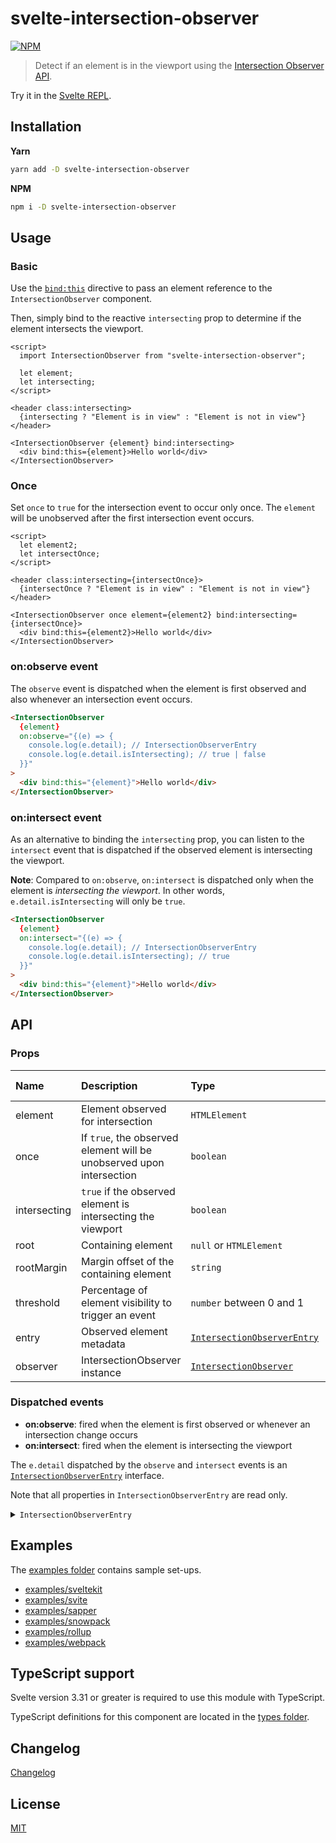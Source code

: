 # svelte-intersection-observer

[![NPM][npm]][npm-url]

> Detect if an element is in the viewport using the [Intersection Observer API](https://developer.mozilla.org/en-US/docs/Web/API/Intersection_Observer_API).

<!-- REPO_URL -->

Try it in the [Svelte REPL](https://svelte.dev/repl/8cd2327a580c4f429c71f7df999bd51d).

<!-- TOC -->

## Installation

**Yarn**

```bash
yarn add -D svelte-intersection-observer
```

**NPM**

```bash
npm i -D svelte-intersection-observer
```

## Usage

### Basic

Use the [`bind:this`](https://svelte.dev/docs#bind_element) directive to pass an element reference to the `IntersectionObserver` component.

Then, simply bind to the reactive `intersecting` prop to determine if the element intersects the viewport.

```svelte
<script>
  import IntersectionObserver from "svelte-intersection-observer";

  let element;
  let intersecting;
</script>

<header class:intersecting>
  {intersecting ? "Element is in view" : "Element is not in view"}
</header>

<IntersectionObserver {element} bind:intersecting>
  <div bind:this={element}>Hello world</div>
</IntersectionObserver>

```

### Once

Set `once` to `true` for the intersection event to occur only once. The `element` will be unobserved after the first intersection event occurs.

```svelte
<script>
  let element2;
  let intersectOnce;
</script>

<header class:intersecting={intersectOnce}>
  {intersectOnce ? "Element is in view" : "Element is not in view"}
</header>

<IntersectionObserver once element={element2} bind:intersecting={intersectOnce}>
  <div bind:this={element2}>Hello world</div>
</IntersectionObserver>

```

### on:observe event

The `observe` event is dispatched when the element is first observed and also whenever an intersection event occurs.

```html
<IntersectionObserver
  {element}
  on:observe="{(e) => {
    console.log(e.detail); // IntersectionObserverEntry
    console.log(e.detail.isIntersecting); // true | false
  }}"
>
  <div bind:this="{element}">Hello world</div>
</IntersectionObserver>
```

### on:intersect event

As an alternative to binding the `intersecting` prop, you can listen to the `intersect` event that is dispatched if the observed element is intersecting the viewport.

**Note**: Compared to `on:observe`, `on:intersect` is dispatched only when the element is _intersecting the viewport_. In other words, `e.detail.isIntersecting` will only be `true`.

```html
<IntersectionObserver
  {element}
  on:intersect="{(e) => {
    console.log(e.detail); // IntersectionObserverEntry
    console.log(e.detail.isIntersecting); // true
  }}"
>
  <div bind:this="{element}">Hello world</div>
</IntersectionObserver>
```

## API

### Props

| Name         | Description                                                          | Type                                                                                                      | Default value |
| :----------- | :------------------------------------------------------------------- | :-------------------------------------------------------------------------------------------------------- | :------------ |
| element      | Element observed for intersection                                    | `HTMLElement`                                                                                             | `null`        |
| once         | If `true`, the observed element will be unobserved upon intersection | `boolean`                                                                                                 | `false`       |
| intersecting | `true` if the observed element is intersecting the viewport          | `boolean`                                                                                                 | `false`       |
| root         | Containing element                                                   | `null` or `HTMLElement`                                                                                   | `null`        |
| rootMargin   | Margin offset of the containing element                              | `string`                                                                                                  | `"0px"`       |
| threshold    | Percentage of element visibility to trigger an event                 | `number` between 0 and 1                                                                                  | `0`           |
| entry        | Observed element metadata                                            | [`IntersectionObserverEntry`](https://developer.mozilla.org/en-US/docs/Web/API/IntersectionObserverEntry) | `null`        |
| observer     | IntersectionObserver instance                                        | [`IntersectionObserver`](https://developer.mozilla.org/en-US/docs/Web/API/IntersectionObserver)           | `null`        |

### Dispatched events

- **on:observe**: fired when the element is first observed or whenever an intersection change occurs
- **on:intersect**: fired when the element is intersecting the viewport

The `e.detail` dispatched by the `observe` and `intersect` events is an [`IntersectionObserverEntry`](https://developer.mozilla.org/en-US/docs/Web/API/IntersectionObserverEntry) interface.

Note that all properties in `IntersectionObserverEntry` are read only.

<details>
 <summary><code>IntersectionObserverEntry</code></summary>

```ts
interface IntersectionObserverEntry {
  target: HTMLElement;
  time: number;
  isIntersecting: boolean;
  isVisible: boolean;
  intersectionRatio: number;
  intersectionRect: {
    bottom: number;
    height: number;
    left: number;
    right: number;
    top: number;
    width: number;
    x: number;
    y: number;
  };
  rootBounds: {
    bottom: number;
    height: number;
    left: number;
    right: number;
    top: number;
    width: number;
    x: number;
    y: number;
  };
  boundingClientRect: {
    bottom: number;
    height: number;
    left: number;
    right: number;
    top: number;
    width: number;
    x: number;
    y: number;
  };
}
```

</details>

## Examples

The [examples folder](examples/) contains sample set-ups.

- [examples/sveltekit](examples/sveltekit)
- [examples/svite](examples/svite)
- [examples/sapper](examples/sapper)
- [examples/snowpack](examples/snowpack)
- [examples/rollup](examples/rollup)
- [examples/webpack](examples/webpack)

## TypeScript support

Svelte version 3.31 or greater is required to use this module with TypeScript.

TypeScript definitions for this component are located in the [types folder](types/).

## Changelog

[Changelog](CHANGELOG.md)

## License

[MIT](LICENSE)

[npm]: https://img.shields.io/npm/v/svelte-intersection-observer.svg?color=%23ff3e00&style=for-the-badge
[npm-url]: https://npmjs.com/package/svelte-intersection-observer
